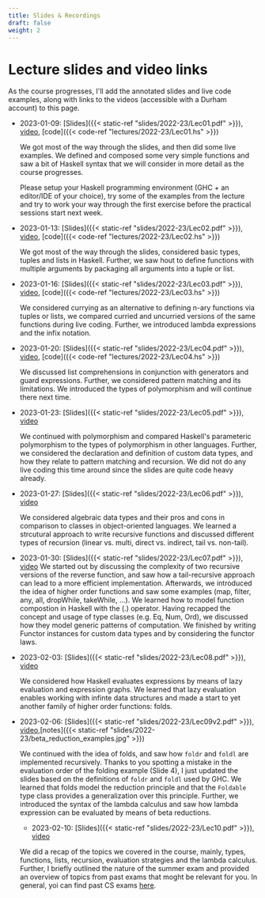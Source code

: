 ```yaml
---
title: Slides & Recordings
draft: false
weight: 2
---
```


# Lecture slides and video links

As the course progresses, I'll add the annotated slides and live code
examples, along with links to the videos (accessible with a Durham
account) to this page.

- 2023-01-09: [Slides]({{< static-ref
  "slides/2022-23/Lec01.pdf" >}}),
  [video](https://durham.cloud.panopto.eu/Panopto/Pages/Viewer.aspx?id=cdb1e9c6-f338-4f60-acdb-af820094eda4), [code]({{< code-ref "lectures/2022-23/Lec01.hs" >}})
  
  We got most of the way through the slides, and then did some live
  examples. We defined and composed some very simple functions and saw a
  bit of Haskell syntax that we will consider in more detail as the course
  progresses.
  
  Please setup your Haskell programming environment (GHC + an editor/IDE of your choice), try some of the examples from the lecture and try to work your way through the first exercise before the practical sessions start next week.
  
- 2023-01-13: [Slides]({{< static-ref
  "slides/2022-23/Lec02.pdf" >}}),
  [video](https://durham.cloud.panopto.eu/Panopto/Pages/Viewer.aspx?id=ec73c077-ce8f-4ea2-ac90-af8800948d14), [code]({{< code-ref "lectures/2022-23/Lec02.hs" >}})
  
  We got most of the way through the slides, considered basic types, tuples and lists in Haskell. Further, we saw hout to define functions with multiple arguments by packaging all arguments into a tuple or list.
  
- 2023-01-16: [Slides]({{< static-ref
  "slides/2022-23/Lec03.pdf" >}}),
  [video](https://durham.cloud.panopto.eu/Panopto/Pages/Viewer.aspx?id=55994d27-a6ed-4ca9-bd55-af890094d961), [code]({{< code-ref "lectures/2022-23/Lec03.hs" >}})
  
  We considered currying as an alternative to defining n-ary functions via tuples or lists, we compared curried and uncurried versions of the same functions during live coding. Further, we introduced lambda expressions and the infix notation.
  
- 2023-01-20: [Slides]({{< static-ref
  "slides/2022-23/Lec04.pdf" >}}),
  [video](https://durham.cloud.panopto.eu/Panopto/Pages/Viewer.aspx?id=1e4a90d5-39cb-4b4c-b8c7-af8f009469af), [code]({{< code-ref "lectures/2022-23/Lec04.hs" >}})
  
  We discussed list comprehensions in conjunction with generators and guard expressions. Further, we considered pattern matching and its limitations. We introduced the types of polymorphism and will continue there next time.
  
- 2023-01-23: [Slides]({{< static-ref
  "slides/2022-23/Lec05.pdf" >}}),
  [video](https://durham.cloud.panopto.eu/Panopto/Pages/Viewer.aspx?id=c9625930-9354-438c-ad5f-af9000966d6b)
  
  We continued with polymorphism and compared Haskell's parameteric polymorphism to the types of polymorphism in other languages. Further, we considered the declaration and definition of custom data types, and how they relate to pattern matching and recursion. We did not do any live coding this time around since the slides are quite code heavy already.
  
- 2023-01-27: [Slides]({{< static-ref
  "slides/2022-23/Lec06.pdf" >}}),
  [video](https://durham.cloud.panopto.eu/Panopto/Pages/Viewer.aspx?id=bc1539da-4907-4331-ac48-af960094809d)
  
  We considered algebraic data types and their pros and cons in comparison to classes in object-oriented languages. We learned a strcutural approach to write recursive functions and discussed different types of recursion (linear vs. multi, direct vs. indirect, tail vs. non-tail).
  
- 2023-01-30: [Slides]({{< static-ref
  "slides/2022-23/Lec07.pdf" >}}),
  [video](https://durham.cloud.panopto.eu/Panopto/Pages/Viewer.aspx?id=eaa9852d-6e86-43df-8ca1-af90009579dc)
  We started out by discussing the complexity of two recursive versions of the reverse function, and saw how a tail-recursive approach can lead to a more efficient implementation. Afterwards, we introduced the idea of higher order functions and saw some examples (map, filter, any, all, dropWhile, takeWhile, ...). We learned how to model function compostion in Haskell with the (.) operator. Having recapped the concept and usage of type classes (e.g. Eq, Num, Ord), we discussed how they model generic patterns of computation. We finished by writing Functor instances for custom data types and by considering the functor laws.
  
- 2023-02-03: [Slides]({{< static-ref
  "slides/2022-23/Lec08.pdf" >}}),
  [video](https://durham.cloud.panopto.eu/Panopto/Pages/Viewer.aspx?id=449a094b-3bc5-4f1a-adfb-af9d00a4d305)
  
  We considered how Haskell evaluates expressions by means of lazy evaluation and expression graphs. We learned that lazy evaluation enables working with infinte data structures and made a start to yet another family of higher order functions: folds. 
  
- 2023-02-06: [Slides]({{< static-ref
  "slides/2022-23/Lec09v2.pdf" >}}),
  [video](https://durham.cloud.panopto.eu/Panopto/Pages/Viewer.aspx?id=34e22c72-8b21-4bd1-ad9b-af9e00a4d25d),[notes]({{< static-ref "slides/2022-23/beta_reduction_examples.jpg" >}})
  
  We continued with the idea of folds, and saw how `foldr` and `foldl` are implemented recursively. Thanks to you spotting a mistake in the evaluation order of the folding example (Slide 4), I just updated the slides based on the definitions of `foldr` and `foldl` used by GHC. We learned that folds model the reduction principle and that the `Foldable` type class provides a generalization over this principle. Further, we introduced the syntax of the lambda calculus and saw how lambda expression can be evaluated by means of beta reductions.
  
  - 2023-02-10: [Slides]({{< static-ref
  "slides/2022-23/Lec10.pdf" >}}),
  [video](https://durham.cloud.panopto.eu/Panopto/Pages/Viewer.aspx?id=a1241441-a2c2-4554-b4a7-afa4009594d2)
  
  We did a recap of the topics we covered in the course, mainly, types, functions, lists, recursion, evaluation strategies and the lambda calculus. Further, I briefly outlined the nature of the summer exam and provided an overview of topics from past exams that moght be relevant for you. In general, yoi can find past CS exams [here](https://durhamuniversity.sharepoint.com/teams/exampapers/Computer%20Science/Forms/AllItems.aspx).



